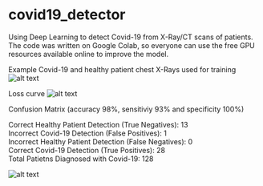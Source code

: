 # covid19_detector
Using Deep Learning to detect Covid-19 from X-Ray/CT scans of patients. The code was written on Google Colab, so everyone can use the free GPU resources available online to improve the model.

Example Covid-19 and healthy patient chest X-Rays used for training 
![alt text](https://raw.githubusercontent.com/rekalantar/covid19_detector/master/covid_vs_healthy_training.png)


Loss curve 
![alt text](https://raw.githubusercontent.com/rekalantar/covid19_detector/master/loss_curve.png)



Confusion Matrix (accuracy 98%, sensitiviy 93% and specificity 100%)

Correct Healthy Patient Detection (True Negatives):  13\
Incorrect Covid-19 Detection (False Positives):  1\
Incorrect Healthy Patient Detection (False Negatives):  0\
Correct Covid-19 Detection (True Positives):  28\
Total Patietns Diagnosed with Covid-19:  128

![alt text](https://raw.githubusercontent.com/rekalantar/covid19_detector/master/cm.png)

